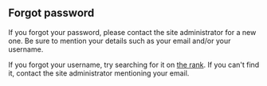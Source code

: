 Forgot password
---------------

If you forgot your password,
please contact the site administrator for a new one.
Be sure to mention your details
such as your email and/or your username.

If you forgot your username,
try searching for it on [the rank](/rank).
If you can't find it,
contact the site administrator
mentioning your email.
